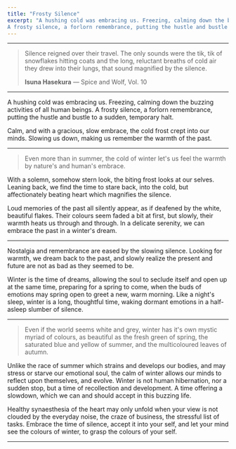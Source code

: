 ```yaml
---
title: "Frosty Silence"
excerpt: "A hushing cold was embracing us. Freezing, calming down the buzzing activities of all human beings.
A frosty silence, a forlorn remembrance, putting the hustle and bustle to a sudden, temporary halt."
---
```


---
> Silence reigned over their travel. 
> The only sounds were the tik, tik of snowflakes hitting coats and the long, reluctant breaths of cold air they drew into their lungs,
> that sound magnified by the silence.
> <footer><strong>Isuna Hasekura</strong> &mdash; Spice and Wolf, Vol. 10</footer>

---

A hushing cold was embracing us. Freezing, calming down the buzzing activities of all human beings.
A frosty silence, a forlorn remembrance, putting the hustle and bustle to a sudden, temporary halt.

Calm, and with a gracious, slow embrace, the cold frost crept into our minds.
Slowing us down, making us remember the warmth of the past. 

---

> Even more than in summer, the cold of winter let's us feel the warmth by nature's and human's embrace.

With a solemn, somehow stern look, the biting frost looks at our selves.
Leaning back, we find the time to stare back, into the cold, but affectionately beating heart which magnifies the silence.

Loud memories of the past all silently appear, as if deafened by the white, beautiful flakes. Their colours seem faded a bit at first,
but slowly, their warmth heats us through and through. In a delicate serenity, we can embrace the past in a winter's dream.

---

Nostalgia and remembrance are eased by the slowing silence. Looking for warmth, we dream back to the past,
and slowly realize the present and future are not as bad as they seemed to be.

Winter is the time of dreams, allowing the soul to seclude itself and open up at the same time,
preparing for a spring to come, when the buds of emotions may spring open to greet a new, warm morning.
Like a night's sleep, winter is a long, thoughtful time, waking dormant emotions in a half-asleep slumber of silence.

---

> Even if the world seems white and grey, winter has it's own mystic myriad of colours, as beautiful as the fresh green of spring, the saturated blue and yellow of summer,
> and the multicoloured leaves of autumn.

Unlike the race of summer which strains and develops our bodies, and may stress or starve our emotional soul, the calm of winter allows our minds to reflect upon themselves, and evolve.
Winter is not human hibernation, nor a sudden stop, but a time of recollection and development. A time offering a slowdown, which we can and should accept in this buzzing life.

Healthy synaesthesia of the heart may only unfold when your view is not clouded by the everyday noise, the craze of business, the stressful list of tasks.
Embrace the time of silence, accept it into your self, and let your mind see the colours of winter, to grasp the colours of your self.

---
